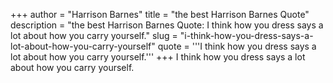 +++
author = "Harrison Barnes"
title = "the best Harrison Barnes Quote"
description = "the best Harrison Barnes Quote: I think how you dress says a lot about how you carry yourself."
slug = "i-think-how-you-dress-says-a-lot-about-how-you-carry-yourself"
quote = '''I think how you dress says a lot about how you carry yourself.'''
+++
I think how you dress says a lot about how you carry yourself.
